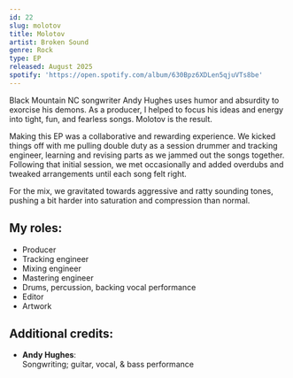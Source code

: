 ```yaml
---
id: 22
slug: molotov
title: Molotov
artist: Broken Sound
genre: Rock
type: EP
released: August 2025
spotify: 'https://open.spotify.com/album/630Bpz6XDLen5qjuVTs8be'
---
```


<script>
  import MulticolBlock from '$lib/MulticolBlock.svelte';
  import TextBlock from '$lib/TextBlock.svelte';
  import ReleaseImg from '$lib/ReleaseImg.svelte';
</script>

<TextBlock>

<ReleaseImg slug="molotov" />

<div>

Black Mountain NC songwriter Andy Hughes uses humor and absurdity to exorcise his demons. As a producer, I helped to focus his ideas and energy into tight, fun, and fearless songs. Molotov is the result.

Making this EP was a collaborative and rewarding experience. We kicked things off with me pulling double duty as a session drummer and tracking engineer, learning and revising parts as we jammed out the songs together. Following that initial session, we met occasionally and added overdubs and tweaked arrangements until each song felt right.

For the mix, we gravitated towards aggressive and ratty sounding tones, pushing a bit harder into saturation and compression than normal.

</div>

</TextBlock>

<MulticolBlock>
<TextBlock>

## My roles:

- Producer
- Tracking engineer
- Mixing engineer
- Mastering engineer
- Drums, percussion, backing vocal performance
- Editor
- Artwork

</TextBlock>

<TextBlock>

## Additional credits:

- **Andy Hughes**: <br />
  Songwriting; guitar, vocal, & bass performance

</TextBlock>
</MulticolBlock>
